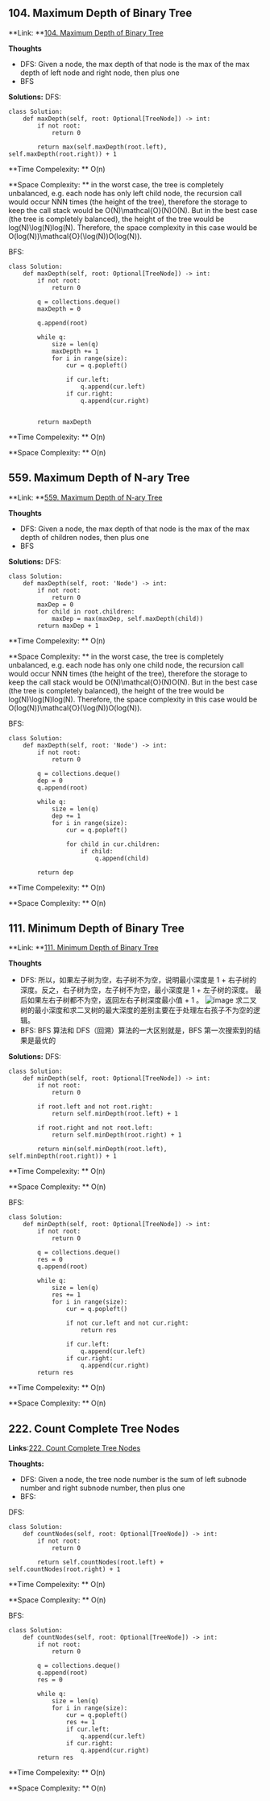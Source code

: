 ## 104. Maximum Depth of Binary Tree ##

**Link: **[104. Maximum Depth of Binary Tree](https://leetcode.com/problems/maximum-depth-of-binary-tree/description/)

**Thoughts**
  - DFS: Given a node, the max depth of that node is the max of the max depth of left node and right node, then plus one
  - BFS

**Solutions:**
DFS:
```
class Solution:
    def maxDepth(self, root: Optional[TreeNode]) -> int:
        if not root:
            return 0
        
        return max(self.maxDepth(root.left), self.maxDepth(root.right)) + 1
```
**Time Compelexity: ** O(n)

**Space Complexity: ** in the worst case, the tree is completely unbalanced, e.g. each node has only left child node, the recursion call would occur NNN times (the height of the tree), therefore the storage to keep the call stack would be O(N)\mathcal{O}(N)O(N). But in the best case (the tree is completely balanced), the height of the tree would be log⁡(N)\log(N)log(N). Therefore, the space complexity in this case would be O(log⁡(N))\mathcal{O}(\log(N))O(log(N)).

BFS:
```
class Solution:
    def maxDepth(self, root: Optional[TreeNode]) -> int:
        if not root:
            return 0
        
        q = collections.deque()
        maxDepth = 0

        q.append(root)

        while q:
            size = len(q)
            maxDepth += 1
            for i in range(size):
                cur = q.popleft()

                if cur.left:
                    q.append(cur.left)
                if cur.right:
                    q.append(cur.right)
            
        
        return maxDepth
```

**Time Compelexity: ** O(n)

**Space Complexity: ** O(n)


## 559. Maximum Depth of N-ary Tree ##

**Link: **[559. Maximum Depth of N-ary Tree](https://leetcode.com/problems/maximum-depth-of-n-ary-tree/description/)

**Thoughts**
  - DFS: Given a node, the max depth of that node is the max of the max depth of children nodes, then plus one
  - BFS

**Solutions:**
DFS:
```
class Solution:
    def maxDepth(self, root: 'Node') -> int:
        if not root:
            return 0
        maxDep = 0
        for child in root.children:
            maxDep = max(maxDep, self.maxDepth(child))
        return maxDep + 1
```
**Time Compelexity: ** O(n)

**Space Complexity: **  in the worst case, the tree is completely unbalanced, e.g. each node has only one child node, the recursion call would occur NNN times (the height of the tree), therefore the storage to keep the call stack would be O(N)\mathcal{O}(N)O(N). But in the best case (the tree is completely balanced), the height of the tree would be log⁡(N)\log(N)log(N). Therefore, the space complexity in this case would be O(log⁡(N))\mathcal{O}(\log(N))O(log(N)).

BFS:
```
class Solution:
    def maxDepth(self, root: 'Node') -> int:
        if not root:
            return 0
        
        q = collections.deque()
        dep = 0
        q.append(root)

        while q:
            size = len(q)
            dep += 1
            for i in range(size):
                cur = q.popleft()
                
                for child in cur.children:
                    if child:
                        q.append(child)
        
        return dep
```
**Time Compelexity: ** O(n)

**Space Complexity: ** O(n)


## 111. Minimum Depth of Binary Tree ##

**Link: **[111. Minimum Depth of Binary Tree](https://leetcode.com/problems/minimum-depth-of-binary-tree/description/)

**Thoughts**
  - DFS: 所以，如果左子树为空，右子树不为空，说明最小深度是 1 + 右子树的深度。反之，右子树为空，左子树不为空，最小深度是 1 + 左子树的深度。 最后如果左右子树都不为空，返回左右子树深度最小值 + 1 。
  ![image](https://user-images.githubusercontent.com/69004164/209228112-70725faf-db40-49b2-abd6-6f8455b901ae.png)
  求二叉树的最小深度和求二叉树的最大深度的差别主要在于处理左右孩子不为空的逻辑。
  - BFS: BFS 算法和 DFS（回溯）算法的一大区别就是，BFS 第一次搜索到的结果是最优的

**Solutions:**
DFS: 
```
class Solution:
    def minDepth(self, root: Optional[TreeNode]) -> int:
        if not root:
            return 0
        
        if root.left and not root.right:
            return self.minDepth(root.left) + 1
        
        if root.right and not root.left:
            return self.minDepth(root.right) + 1
        
        return min(self.minDepth(root.left), self.minDepth(root.right)) + 1
```
**Time Compelexity: ** O(n)

**Space Complexity: ** O(n)

BFS:
```
class Solution:
    def minDepth(self, root: Optional[TreeNode]) -> int:
        if not root:
            return 0
        
        q = collections.deque()
        res = 0
        q.append(root)

        while q:
            size = len(q)
            res += 1
            for i in range(size):
                cur = q.popleft()

                if not cur.left and not cur.right:
                    return res
                
                if cur.left:
                    q.append(cur.left)
                if cur.right:
                    q.append(cur.right)
        return res
```
**Time Compelexity: ** O(n)

**Space Complexity: ** O(n)


## 222. Count Complete Tree Nodes ##

**Links**:[222. Count Complete Tree Nodes](https://leetcode.com/problems/count-complete-tree-nodes/description/)

**Thoughts:**
  - DFS: Given a node, the tree node number is the sum of left subnode number and right subnode number, then plus one
  - BFS:

DFS:
```
class Solution:
    def countNodes(self, root: Optional[TreeNode]) -> int:
        if not root:
            return 0
        
        return self.countNodes(root.left) + self.countNodes(root.right) + 1
```
**Time Compelexity: ** O(n)

**Space Complexity: ** O(n)

BFS:
```
class Solution:
    def countNodes(self, root: Optional[TreeNode]) -> int:
        if not root:
            return 0
        
        q = collections.deque()
        q.append(root)
        res = 0

        while q:
            size = len(q)
            for i in range(size):
                cur = q.popleft()
                res += 1
                if cur.left:
                    q.append(cur.left)
                if cur.right:
                    q.append(cur.right)
        return res
```
**Time Compelexity: ** O(n)

**Space Complexity: ** O(n)
















